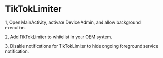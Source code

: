 # TikTokLimiter

1, Open MainActivity, activate Device Admin, and allow background execution.

2, Add TikTokLimiter to whitelist in your OEM system.

3, Disable notifications for TikTokLimiter to hide ongoing foreground service notification.
